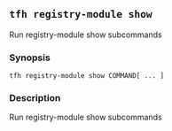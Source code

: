 ## `tfh registry-module show`

Run registry-module show subcommands

### Synopsis

    tfh registry-module show COMMAND[ ... ]

### Description

Run registry-module show subcommands

